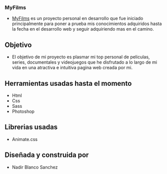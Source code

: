 ### MyFilms

- [MyFilms](https://nasanchez7.github.io/proyecto-films/index.html "MyFilms") es un proyecto personal en desarrollo que fue iniciado principalmente para poner a prueba mis conocimientos adquiridos hasta la fecha en el desarrollo web y seguir adquiriendo mas en el camino.

## Objetivo

- El objetivo de mi proyecto es plasmar mi top personal de peliculas, series, documentales y videojuegos que he disfrutado a lo largo de mi vida en una atractiva e intuitiva pagina web creada por mi.

## Herramientas usadas hasta el momento

- Html
- Css
- Sass
- Photoshop

## Librerias usadas

- Animate.css

## Diseñada y construida por

- Nadir Blanco Sanchez
